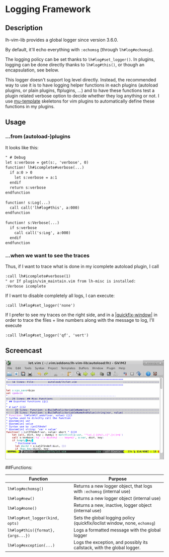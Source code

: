# Logging Framework

## Description

lh-vim-lib provides a global logger since version 3.6.0.

By default, it'll echo everything with `:echomsg` (through `lh#log#echomsg`).

The logging policy can be set thanks to `lh#log#set_logger()`.
In plugins, logging can be done directly thanks to `lh#log#this()`, or though
an encapsulation, see below.

This logger doesn't support log level directly. Instead, the recommended way to
use it is to have logging helper functions in each plugins (autoload plugins,
or plain plugins, ftplugins, ...)  and to have these functions test a plugin
related verbose option to decide whether they log anything or not.
I use [mu-template](http://github.com/LucHermitte/mu-template) skeletons for
vim plugins to automatically define these
functions in my plugins.

## Usage

### ...from (autoload-)plugins

It looks like this:

```vim
" # Debug
let s:verbose = get(s:, 'verbose', 0)
function! lh#icomplete#verbose(...)
  if a:0 > 0
    let s:verbose = a:1
  endif
  return s:verbose
endfunction

function! s:Log(...)
  call call('lh#log#this', a:000)
endfunction

function! s:Verbose(...)
  if s:verbose
    call call('s:Log', a:000)
  endif
endfunction
```

### ...when we want to see the traces

Thus, if I want to trace what is done in my icomplete autoload plugin, I call

```vim
:call lh#icomplete#verbose(1)
" or If plugin/vim_maintain.vim from lh-misc is installed:
:Verbose icomplete
```

If I want to disable completely all logs, I can execute:

```vim
:call lh#log#set_logger('none')
```

If I prefer to see my traces on the right side, and in a
[|quickfix-window|](http://vimhelp.appspot.com/quickfix.txt.html#quickfix-window)
in order to trace the files + line numbers along with the message to log, I'll
execute

```vim
:call lh#log#set_logger('qf', 'vert')
```

## Screencast

![lh-vim-lib logging framework demo](screencast-log.gif "lh-vim-lib logging framework demo")

##Functions:

| Function                                       | Purpose                                                                        |
|------------------------------------------------|--------------------------------------------------------------------------------|
| `lh#log#echomsg()`                             | Returns a new logger object, that logs with `:echomsg` (internal use)          |
| `lh#log#new()`                                 | Returns a new logger object (internal use)                                     |
| `lh#log#none()`                                | Returns a new, inactive, logger object (internal use)                          |
| `lh#log#set_logger(kind, opts)`                | Sets the global logging policy (quickfix/loclist window, none, `echomsg`)      |
| `lh#log#this({format}, {args...})`             | Logs a formatted message with the global logger                                |
| `lh#log#exception(...)`                        | Logs the exception, and possibly its callstack, with the global logger.        |

